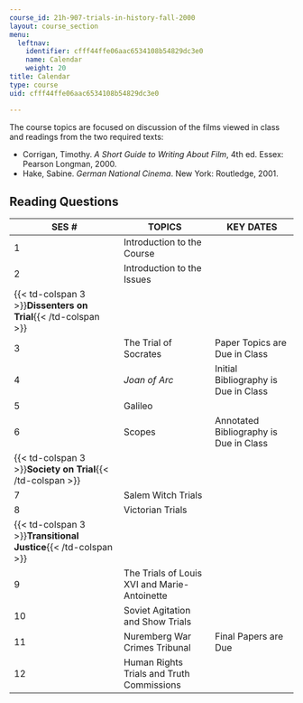 ```yaml
---
course_id: 21h-907-trials-in-history-fall-2000
layout: course_section
menu:
  leftnav:
    identifier: cfff44ffe06aac6534108b54829dc3e0
    name: Calendar
    weight: 20
title: Calendar
type: course
uid: cfff44ffe06aac6534108b54829dc3e0

---
```


The course topics are focused on discussion of the films viewed in class and readings from the two required texts:

*   Corrigan, Timothy. _A Short Guide to Writing About Film_, 4th ed. Essex: Pearson Longman, 2000.
*   Hake, Sabine. _German National Cinema_. New York: Routledge, 2001.

Reading Questions
-----------------

| SES # | TOPICS | KEY DATES |
| --- | --- | --- |
| 1 | Introduction to the Course | &nbsp; |
| 2 | Introduction to the Issues | &nbsp; |
| {{< td-colspan 3 >}}**Dissenters on Trial**{{< /td-colspan >}} |||
| 3 | The Trial of Socrates | Paper Topics are Due in Class |
| 4 | _Joan of Arc_ | Initial Bibliography is Due in Class |
| 5 | Galileo | &nbsp; |
| 6 | Scopes | Annotated Bibliography is Due in Class |
| {{< td-colspan 3 >}}**Society on Trial**{{< /td-colspan >}} |||
| 7 | Salem Witch Trials | &nbsp; |
| 8 | Victorian Trials | &nbsp; |
| {{< td-colspan 3 >}}**Transitional Justice**{{< /td-colspan >}} |||
| 9 | The Trials of Louis XVI and Marie-Antoinette | &nbsp; |
| 10 | Soviet Agitation and Show Trials | &nbsp; |
| 11 | Nuremberg War Crimes Tribunal | Final Papers are Due |
| 12 | Human Rights Trials and Truth Commissions |